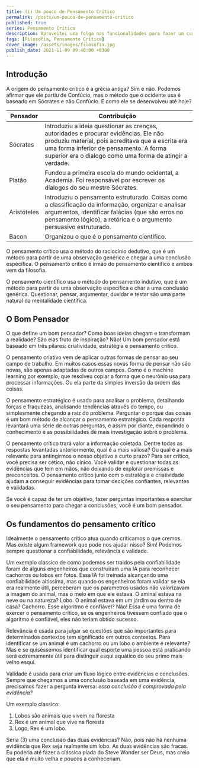 ```yaml
---
title: (i) Um pouco de Pensamento Crítico
permalink: /posts/um-pouco-de-pensamento-critico
published: true
series: Pensamento Crítico
description: Aproveitei uma folga nas funcionalidades para fazer um curso no LinkedIn Learning. Minha escolha? Pensamento Crítico!
tags: [Filosofia, Pensamento Crítico]
cover_image: /assets/images/filosofia.jpg
publish_date: 2021-11-09 09:40:00 +0300
---
```


## Introdução 

A origem do pensamento crítico é a grécia antiga? Sim e não. Podemos afirmar que ele partiu de Confúcio, 
mas o método que o ocidente usa é baseado em Sócrates e não Confúcio. E como ele se desenvolveu até hoje?

|  Pensador   | Contribuição |
|-------------|--------------|
| Sócrates    | Introduziu a ideia questionar as crenças, autoridades e procurar evidências. Ele não produziu material, pois acreditava que a escrita era uma forma inferior de pensamento. A forma superior era o dialogo como uma forma de atingir a verdade. |
| Platão      | Fundou a primeira escola do mundo ocidental, a Academia. Foi responsável por escrever os dialogos do seu mestre Sócrates. |
| Aristóteles | Introduziu o pensamento estruturado. Coisas como a classificação da informação, organizar e analisar argumentos, identificar falácias (que são erros no pensamento lógico), a retórica e o argumento persuasivo estruturado. |
| Bacon       | Organizou o que é o pensamento científico. | 

O pensamento crítico usa o método do raciocínio dedutivo, que é um método para partir de uma observação 
genérica e chegar a uma conclusão específica. O pensamento crítico é irmão do pensamento científico e ambos
vem da filosofia.

O pensamento científico usa o método do pensamento indutivo, que é um método para partir de uma observação 
especifica e char a uma conclusão genérica. Questionar, pensar, argumentar, duvidar e testar são uma parte 
natural da mentalidade científica.

## O Bom Pensador

O que define um bom pensador? Como boas ideias chegam e transformam a realidade?
São elas fruto de inspiração? Não! Um bom pensador está baseado em três pilares:
criatividade, estratégia e pensamento critíco.

O pensamento criativo vem de aplicar outras formas de pensar ao seu campo de trabalho.
Em muitos casos essas novas forma de pensar não são novas, são apenas adaptadas de outros
campos. Como é o machine learning por exemplo, que resolveu copiar a forma que o neurônio
usa para processar informações. Ou ela parte da simples inversão da ordem das coisas.

O pensamento estratégico é usado para analisar o problema, detalhando forças e fraquezas,
analisando tendências através do tempo, ou simplesmente chegando a raiz do problema. 
Perguntar o porque das coisas é um bom método de alcançar o pensamento estratégico. 
Cada resposta levantará uma série de outras perguntas, e assim por diante, expandindo
o conhecimento e as possibilidades de mais investigação sobre o problema.

O pensamento crítico trará valor a informação coletada. Dentre todas as respostas levantadas
anteriormente, qual é a mais valiosa? Ou qual é a mais relevante para antingirmos o nosso 
objetivo a curto prazo? Para ser crítico, você precisa ser cético, não cínico. Você validar
e questionar todas as evidências que tem em mãos, não deixando de explorar premissas e 
preconceitos. O pensamento crítico junto com o estratégia e criatividade ajudam a conseguir 
evidências para tomar decições confiantes, relevantes e validadas.

Se você é capaz de ter um objetivo, fazer perguntas importantes e exercitar o seu pensamento
para chegar a conclusões, você é um bom pensador.

## Os fundamentos do pensamento crítico

Idealmente o pensamento crítico atua quando criticamos o que cremos. 
Mas existe algum framework que pode nos ajudar nisso? Sim! Podemos 
sempre questionar a confiabilidade, relevância e validade.

Um exemplo classico de como podemos ser traidos pela confiabilidade 
foram de alguns engenheiros que construiram uma IA para reconhecer 
cachorros ou lobos em fotos. Essa IA foi treinada alcançando uma 
confiabilidade altissima, mas quando os engenheiros foram validar 
se ela era realmente útil, perceberam que os parametros usados não
valorizavam a imagem do animal, mas o meio em que ele estava. O 
aminal estava na neve ou na natureza? Lobo. O animal estava em um 
jardim ou dentro de casa? Cachorro. Esse algoritmo é confiável?
Não! Essa é uma forma de exercer o pensamento crítico, se os 
engenheiros tivessem confiado que o algoritmo é confiável, eles não
teriam obtido sucesso.

Relevância é usada para julgar se questões que são importantes para 
determinados contextos tem significado em outros contextos. Para 
identificar se um animal é um cachorro ou um lobo o ambiente é 
relevante? Mas e se quiséssemos identificar qual esporte uma pessoa 
está praticando será extremamente útil para distinguir esqui aquático
do seu primo mais velho esqui.

Validade é usada para criar um fluxo lógico entre evidências e conclusões.
Sempre que chegamos a uma conclusão baseada em uma evidência, precisamos
fazer a pergunta inversa: _essa conclusão é comprovada pela evidência?_

Um exemplo classico: 
1. Lobos são animais que vivem na floresta
2. Rex é um animal que vive na floresta
3. Logo, Rex é um lobo.

Seria (3) uma conclusão das duas evidências? Não, pois não há nenhuma 
evidência que Rex seja realmente um lobo. As duas evidências são fracas.
Eu poderia até fazer a clássica piada do Steve Wonder ser Deus, mas creio
que ela é muito velha e poucos a conheceriam.